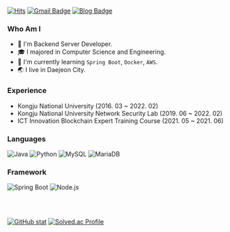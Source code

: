 [![Hits](https://hits.seeyoufarm.com/api/count/incr/badge.svg?url=https%3A%2F%2Fgithub.com%2Fkmg733&count_bg=%2379C83D&title_bg=%23555555&icon=&icon_color=%23E7E7E7&title=hits&edge_flat=false)](https://hits.seeyoufarm.com)
[![Gmail Badge](https://img.shields.io/badge/Gmail-D14836?style=flat&logo=Gmail&logoColor=white)](mailto:mink906@gmail.com)
[![Blog Badge](https://img.shields.io/badge/Tech%20Blog-555263?style=flat&logoColor=white)](https://blog.naver.com/mang906)

### Who Am I
- 🧡 I'm Backend Server Developer.
 - 🎓 I majored in Computer Science and Engineering.
 - 📕 I'm currently learning `Spring Boot`, `Docker`, `AWS`.
 - 🌏 I live in Daejeon City.
### Experience

 - Kongju National University (2016. 03 ~ 2022. 02)
 - Kongju National University Network Security Lab (2019. 06 ~ 2022. 02)
 - ICT Innovation Blockchain Expert Training Course (2021. 05 ~ 2021. 06)

### Languages
![Java](https://img.shields.io/badge/Java-007396?style=flat-square&logo=Java&logoColor=white)
![Python](https://img.shields.io/badge/Python-3766AB?style=flat-square&logo=Python&logoColor=white)
![MySQL](https://img.shields.io/badge/Mysql-4479A1?style=flat-square&logo=Mysql&logoColor=white)
![MariaDB](https://img.shields.io/badge/MariaDB-003545?style=flat-square&logo=MariaDB&logoColor=white)

### Framework
![Spring Boot](https://img.shields.io/badge/-Spring%20Boot-%236DB33F?style=flat-square&logo=Spring%20Boot&logoColor=white)
![Node.js](https://img.shields.io/badge/Node.js-339933?style=flat-square&logo=Node.js&logoColor=white)

</br>
</br>

[![GitHub stat](https://github-readme-stats.vercel.app/api?username=kmg733)](https://github.com/kmg733)
[![Solved.ac Profile](http://mazassumnida.wtf/api/v2/generate_badge?boj=azure906)](https://solved.ac/profile/azure906)
